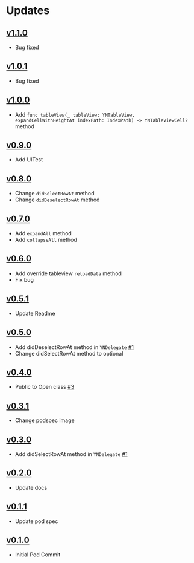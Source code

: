 # Updates
## [v1.1.0](https://github.com/younatics/YNExpandableCell/releases/tag/1.1.0)
* Bug fixed

## [v1.0.1](https://github.com/younatics/YNExpandableCell/releases/tag/1.0.1)
* Bug fixed

## [v1.0.0](https://github.com/younatics/YNExpandableCell/releases/tag/1.0.0)
* Add `func tableView(_ tableView: YNTableView, expandCellWithHeightAt indexPath: IndexPath) -> YNTableViewCell?` method

## [v0.9.0](https://github.com/younatics/YNExpandableCell/releases/tag/0.9.0)
* Add UITest

## [v0.8.0](https://github.com/younatics/YNExpandableCell/releases/tag/0.8.0)
* Change `didSelectRowAt` method
* Change `didDeselectRowAt` method

## [v0.7.0](https://github.com/younatics/YNExpandableCell/releases/tag/0.7.0)
* Add `expandAll` method
* Add `collapseAll` method

## [v0.6.0](https://github.com/younatics/YNExpandableCell/releases/tag/0.6.0)
* Add override tableview `reloadData` method
* Fix bug

## [v0.5.1](https://github.com/younatics/YNExpandableCell/releases/tag/0.5.1)
* Update Readme

## [v0.5.0](https://github.com/younatics/YNExpandableCell/releases/tag/0.5.0)
* Add didDeselectRowAt method in `YNDelegate` [#1](https://github.com/younatics/YNExpandableCell/issues/1)
* Change didSelectRowAt method to optional

## [v0.4.0](https://github.com/younatics/YNExpandableCell/releases/tag/0.4.0)
* Public to Open class [#3](https://github.com/younatics/YNExpandableCell/issues/3)

## [v0.3.1](https://github.com/younatics/YNExpandableCell/releases/tag/0.3.1)
* Change podspec image

## [v0.3.0](https://github.com/younatics/YNExpandableCell/releases/tag/0.3.0)
* Add didSelectRowAt method in `YNDelegate` [#1](https://github.com/younatics/YNExpandableCell/issues/1)

## [v0.2.0](https://github.com/younatics/YNExpandableCell/releases/tag/0.2.0)
* Update docs

## [v0.1.1](https://github.com/younatics/YNExpandableCell/releases/tag/0.1.1)
* Update pod spec

## [v0.1.0](https://github.com/younatics/YNExpandableCell/releases/tag/0.1.0)
* Initial Pod Commit

